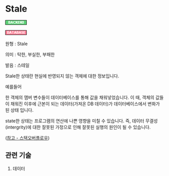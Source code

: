 <d-title>

# Stale

</d-title>

<d-label>

<d-inner>

![Backend](../../2TAT1C/Label_Backend.png)

</d-inner>

<d-inner>

![Database](../../2TAT1C/Label_Database.png)

</d-inner>

</d-label>

<d-origin>

원형 : Stale

</d-origin>

<d-mean>

의미  : 탁한, 부실한, 부패한

</d-mean>

<d-pronunciation>

발음 : 스테일

</d-pronunciation>

<d-content>

Stale한 상태란 현실에 반영되지 않는 객체에 대한 정보입니다.

예를들어

한 객체의 맴버 변수들이 데이터베이스를 통해 값을 채워넣었습니다. 이 때, 객체의 값들이 채워진 이후에 근본이 되는 데이터(가져온 DB 데이터)가 데이터베이스에서 변화가 된 상태 입니다.

state한 상태는 프로그램의 연산에 나쁜 영향을 미칠 수 있습니다. 즉, 데이터 무결성(intergrity)에 대한 잘못된 가정으로 인해 잘못된 실행의 원인이 될 수 있습니다. 

([참고 - 스택오버플로우](https://stackoverflow.com/questions/1563319/what-is-stale-state))

</d-content>

<d-relation>

## 관련 기술

<d-inner>

1. 데이터

</d-inner>

</d-relation>


